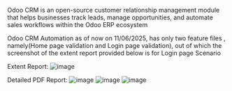 Odoo CRM is an open-source customer relationship management module that helps businesses track leads, manage opportunities, and automate sales workflows within the Odoo ERP ecosystem

Odoo CRM Automation as of now on 11/06/2025, has only two feature files , namely(Home page validation and Login page validation), out of which the screenshot of the extent report provided below is for Login page
Scenario

Extent Report:
![image](https://github.com/user-attachments/assets/6706b687-72d7-4bb8-848c-a020ea014614)


Detailed PDF Report:
![image](https://github.com/user-attachments/assets/f4669ac8-e21e-4fe4-909e-9a958dadecce)
![image](https://github.com/user-attachments/assets/0d22cd34-093b-4f41-9ec7-34432cbbe2bf)
![image](https://github.com/user-attachments/assets/b10c719c-cdf6-4797-9f76-d109bd3aa93d)




